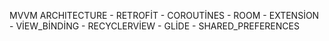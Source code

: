 MVVM ARCHITECTURE - RETROFİT - COROUTİNES - ROOM - EXTENSİON - VİEW_BİNDİNG - RECYCLERVİEW - GLİDE - SHARED_PREFERENCES
